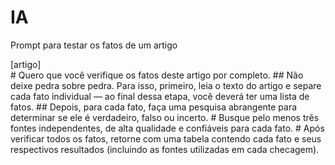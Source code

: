 # IA
Prompt para testar os fatos de um artigo

<article>
[artigo]
</article>
# Quero que você verifique os fatos deste artigo por completo.
## Não deixe pedra sobre pedra. Para isso, primeiro, leia o texto do artigo e separe cada fato individual — ao final dessa etapa, você deverá ter uma lista de fatos.
## Depois, para cada fato, faça uma pesquisa abrangente para determinar se ele é verdadeiro, falso ou incerto.
# Busque pelo menos três fontes independentes, de alta qualidade e confiáveis para cada fato.
# Após verificar todos os fatos, retorne com uma tabela contendo cada fato e seus respectivos resultados (incluindo as fontes utilizadas em cada checagem).